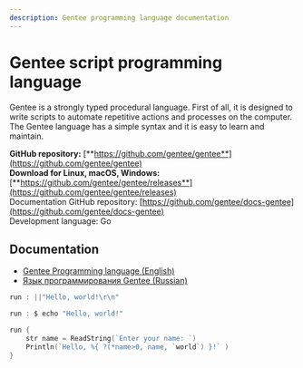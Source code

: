 ```yaml
---
description: Gentee programming language documentation
---
```


# Gentee script programming language

Gentee is a strongly typed procedural language. First of all, it is designed to write scripts to automate repetitive actions and processes on the computer. The Gentee language has a simple syntax and it is easy to learn and maintain.

**GitHub repository:** [**https://github.com/gentee/gentee**](https://github.com/gentee/gentee)  
**Download for Linux, macOS, Windows:** [**https://github.com/gentee/gentee/releases**](https://github.com/gentee/gentee/releases)  
Documentation GitHub repository: [https://github.com/gentee/docs-gentee](https://github.com/gentee/docs-gentee)  
Development language: Go

## Documentation

* [Gentee Programming language \(English\)](https://docs.gentee.org)
* [Язык программирования Gentee \(Russian\)](https://ru.gentee.org)

```go 
run : ||"Hello, world!\r\n"
```
```go 
run : $ echo "Hello, world!"
```
```go 
run {
    str name = ReadString(`Enter your name: `)
    Println(`Hello, %{ ?(*name>0, name, `world`) }!` )
}
```